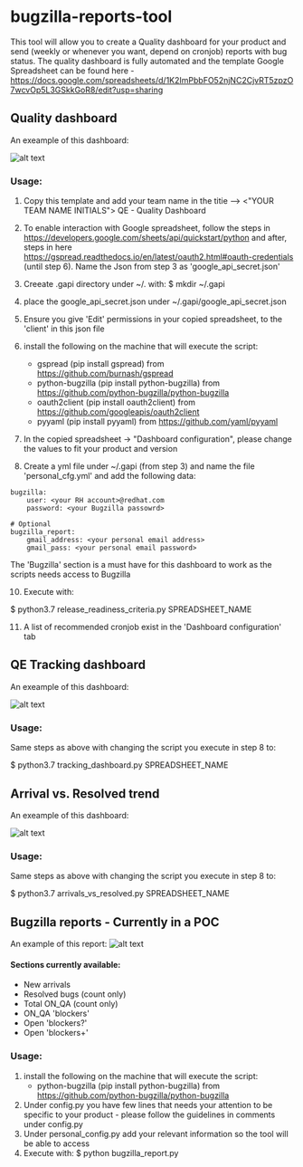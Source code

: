 # bugzilla-reports-tool

This tool will allow you to create a Quality dashboard for your product and send (weekly or whenever you want, depend on cronjob) reports with bug status.
The quality dashboard is fully automated and the template Google Spreadsheet can be found here - https://docs.google.com/spreadsheets/d/1K2ImPbbFO52njNC2CjvRT5zpzO7wcvOp5L3GSkkGoR8/edit?usp=sharing

## Quality dashboard
An exeample of this dashboard:

![alt text](https://github.com/RazTamir/bugzilla-reports-tool/blob/master/pics/Screenshot%20from%202020-04-05%2015-23-43.png)

### Usage:

1. Copy this template and add your team name in the titie --> <"YOUR TEAM NAME INITIALS"> QE - Quality Dashboard

2. To enable interaction with Google spreadsheet, follow the steps in https://developers.google.com/sheets/api/quickstart/python and after, steps in here https://gspread.readthedocs.io/en/latest/oauth2.html#oauth-credentials (until step 6). 
Name the Json from step 3 as 'google_api_secret.json'
3. Creeate .gapi directory under ~/. with: $ mkdir ~/.gapi
5. place the google_api_secret.json under ~/.gapi/google_api_secret.json
6. Ensure you give 'Edit' permissions in your copied spreadsheet, to the 'client' in this json file
7. install the following on the machine that will execute the script:
   - gspread (pip install gspread) from https://github.com/burnash/gspread 
   - python-bugzilla (pip install python-bugzilla) from https://github.com/python-bugzilla/python-bugzilla 
   - oauth2client (pip install oauth2client) from https://github.com/googleapis/oauth2client
   - pyyaml (pip install pyyaml) from https://github.com/yaml/pyyaml
8. In the copied spreadsheet -> "Dashboard configuration", please change the values to fit your product and version
9. Create a yml file under ~/.gapi (from step 3) and name the file 'personal_cfg.yml' and add the following data:
```
bugzilla:
    user: <your RH account>@redhat.com
    password: <your Bugzilla passowrd>

# Optional
bugzilla_report:
    gmail_address: <your personal email address>
    gmail_pass: <your personal email password>
```
The 'Bugzilla' section is a must have for this dashboard to work as the scripts needs access to Bugzilla

10. Execute with:

$ python3.7 release_readiness_criteria.py SPREADSHEET_NAME

11. A list of recommended cronjob exist in the 'Dashboard configuration' tab

## QE Tracking dashboard
An exeample of this dashboard:

![alt text](https://github.com/RazTamir/bugzilla-reports-tool/blob/master/pics/Screenshot%20from%202019-10-28%2012-46-50.png)
### Usage:
Same steps as above with changing the script you execute in step 8 to:

$ python3.7 tracking_dashboard.py SPREADSHEET_NAME

## Arrival vs. Resolved trend
An exeample of this dashboard:

![alt text](https://github.com/RazTamir/bugzilla-reports-tool/blob/master/pics/Screenshot%20from%202019-11-18%2018-04-00.png)
### Usage:
Same steps as above with changing the script you execute in step 8 to:

$ python3.7 arrivals_vs_resolved.py SPREADSHEET_NAME


## Bugzilla reports - Currently in a POC
An example of this report:
![alt text](https://github.com/RazTamir/bugzilla-reports-tool/blob/master/pics/Screenshot%20from%202019-11-04%2019-49-55.png)


#### Sections currently available:
* New arrivals
* Resolved bugs (count only)
* Total ON_QA (count only)
* ON_QA 'blockers'
* Open 'blockers?'
* Open 'blockers+'

### Usage:
1. install the following on the machine that will execute the script:
   - python-bugzilla (pip install python-bugzilla) from https://github.com/python-bugzilla/python-bugzilla 
2. Under config.py you have few lines that needs your attention to be specific to your product - please follow the guidelines in comments under config.py
3. Under personal_config.py add your relevant information so the tool will be able to access
4. Execute with: $ python bugzilla_report.py

